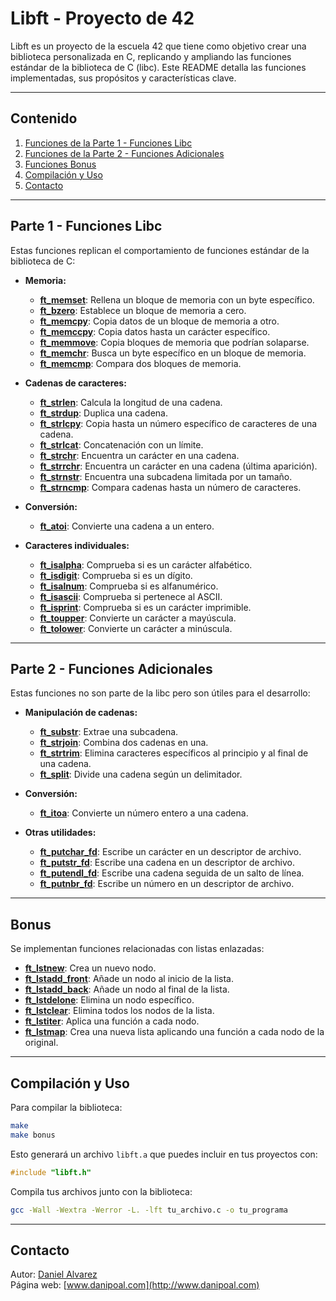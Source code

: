 # Libft - Proyecto de 42

Libft es un proyecto de la escuela 42 que tiene como objetivo crear una biblioteca personalizada en C, replicando y ampliando las funciones estándar de la biblioteca de C (libc). Este README detalla las funciones implementadas, sus propósitos y características clave.

---

## Contenido
1. [Funciones de la Parte 1 - Funciones Libc](#parte-1---funciones-libc)
2. [Funciones de la Parte 2 - Funciones Adicionales](#parte-2---funciones-adicionales)
3. [Funciones Bonus](#bonus)
4. [Compilación y Uso](#compilación-y-uso)
5. [Contacto](#contacto)

---

## Parte 1 - Funciones Libc
Estas funciones replican el comportamiento de funciones estándar de la biblioteca de C:

- **Memoria:**
  - [**ft_memset**](https://github.com/danipoal/Libft/blob/main/src/ft_memset.c): Rellena un bloque de memoria con un byte específico.
  - [**ft_bzero**](https://github.com/danipoal/Libft/blob/main/src/ft_bzero.c): Establece un bloque de memoria a cero.
  - [**ft_memcpy**](https://github.com/danipoal/Libft/blob/main/src/ft_memcpy.c): Copia datos de un bloque de memoria a otro.
  - [**ft_memccpy**](https://github.com/danipoal/Libft/blob/main/src/ft_memccpy.c): Copia datos hasta un carácter específico.
  - [**ft_memmove**](https://github.com/danipoal/Libft/blob/main/src/ft_memmove.c): Copia bloques de memoria que podrían solaparse.
  - [**ft_memchr**](https://github.com/danipoal/Libft/blob/main/src/ft_memchr.c): Busca un byte específico en un bloque de memoria.
  - [**ft_memcmp**](https://github.com/danipoal/Libft/blob/main/src/ft_memcmp.c): Compara dos bloques de memoria.

- **Cadenas de caracteres:**
  - [**ft_strlen**](https://github.com/danipoal/Libft/blob/main/src/ft_strlen.c): Calcula la longitud de una cadena.
  - [**ft_strdup**](https://github.com/danipoal/Libft/blob/main/src/ft_strdup.c): Duplica una cadena.
  - [**ft_strlcpy**](https://github.com/danipoal/Libft/blob/main/src/ft_strlcpy.c): Copia hasta un número específico de caracteres de una cadena.
  - [**ft_strlcat**](https://github.com/danipoal/Libft/blob/main/src/ft_strlcat.c): Concatenación con un límite.
  - [**ft_strchr**](https://github.com/danipoal/Libft/blob/main/src/ft_strchr.c): Encuentra un carácter en una cadena.
  - [**ft_strrchr**](https://github.com/danipoal/Libft/blob/main/src/ft_strrchr.c): Encuentra un carácter en una cadena (última aparición).
  - [**ft_strnstr**](https://github.com/danipoal/Libft/blob/main/src/ft_strnstr.c): Encuentra una subcadena limitada por un tamaño.
  - [**ft_strncmp**](https://github.com/danipoal/Libft/blob/main/src/ft_strncmp.c): Compara cadenas hasta un número de caracteres.

- **Conversión:**
  - [**ft_atoi**](https://github.com/danipoal/Libft/blob/main/src/ft_atoi.c): Convierte una cadena a un entero.

- **Caracteres individuales:**
  - [**ft_isalpha**](https://github.com/danipoal/Libft/blob/main/src/ft_isalpha.c): Comprueba si es un carácter alfabético.
  - [**ft_isdigit**](https://github.com/danipoal/Libft/blob/main/src/ft_isdigit.c): Comprueba si es un dígito.
  - [**ft_isalnum**](https://github.com/danipoal/Libft/blob/main/src/ft_isalnum.c): Comprueba si es alfanumérico.
  - [**ft_isascii**](https://github.com/danipoal/Libft/blob/main/src/ft_isascii.c): Comprueba si pertenece al ASCII.
  - [**ft_isprint**](https://github.com/danipoal/Libft/blob/main/src/ft_isprint.c): Comprueba si es un carácter imprimible.
  - [**ft_toupper**](https://github.com/danipoal/Libft/blob/main/src/ft_toupper.c): Convierte un carácter a mayúscula.
  - [**ft_tolower**](https://github.com/danipoal/Libft/blob/main/src/ft_tolower.c): Convierte un carácter a minúscula.

---

## Parte 2 - Funciones Adicionales
Estas funciones no son parte de la libc pero son útiles para el desarrollo:

- **Manipulación de cadenas:**
  - [**ft_substr**](https://github.com/danipoal/Libft/blob/main/src/ft_substr.c): Extrae una subcadena.
  - [**ft_strjoin**](https://github.com/danipoal/Libft/blob/main/src/ft_strjoin.c): Combina dos cadenas en una.
  - [**ft_strtrim**](https://github.com/danipoal/Libft/blob/main/src/ft_strtrim.c): Elimina caracteres específicos al principio y al final de una cadena.
  - [**ft_split**](https://github.com/danipoal/Libft/blob/main/src/ft_split.c): Divide una cadena según un delimitador.

- **Conversión:**
  - [**ft_itoa**](https://github.com/danipoal/Libft/blob/main/src/ft_itoa.c): Convierte un número entero a una cadena.

- **Otras utilidades:**
  - [**ft_putchar_fd**](https://github.com/danipoal/Libft/blob/main/src/ft_putchar_fd.c): Escribe un carácter en un descriptor de archivo.
  - [**ft_putstr_fd**](https://github.com/danipoal/Libft/blob/main/src/ft_putstr_fd.c): Escribe una cadena en un descriptor de archivo.
  - [**ft_putendl_fd**](https://github.com/danipoal/Libft/blob/main/src/ft_putendl_fd.c): Escribe una cadena seguida de un salto de línea.
  - [**ft_putnbr_fd**](https://github.com/danipoal/Libft/blob/main/src/ft_putnbr_fd.c): Escribe un número en un descriptor de archivo.

---

## Bonus
Se implementan funciones relacionadas con listas enlazadas:

- [**ft_lstnew**](https://github.com/danipoal/Libft/blob/main/src/ft_lstnew_bonus.c): Crea un nuevo nodo.
- [**ft_lstadd_front**](https://github.com/danipoal/Libft/blob/main/src/ft_lstadd_front_bonus.c): Añade un nodo al inicio de la lista.
- [**ft_lstadd_back**](https://github.com/danipoal/Libft/blob/main/src/ft_lstadd_back_bonus.c): Añade un nodo al final de la lista.
- [**ft_lstdelone**](https://github.com/danipoal/Libft/blob/main/src/ft_lstdelone_bonus.c): Elimina un nodo específico.
- [**ft_lstclear**](https://github.com/danipoal/Libft/blob/main/src/ft_lstclear_bonus.c): Elimina todos los nodos de la lista.
- [**ft_lstiter**](https://github.com/danipoal/Libft/blob/main/src/ft_lstiter_bonus.c): Aplica una función a cada nodo.
- [**ft_lstmap**](https://github.com/danipoal/Libft/blob/main/src/ft_lstmap_bonus.c): Crea una nueva lista aplicando una función a cada nodo de la original.

---

## Compilación y Uso
Para compilar la biblioteca:

```bash
make
make bonus
```
Esto generará un archivo `libft.a` que puedes incluir en tus proyectos con:

```c
#include "libft.h"
```

Compila tus archivos junto con la biblioteca:

```bash
gcc -Wall -Wextra -Werror -L. -lft tu_archivo.c -o tu_programa
```

---

## Contacto
Autor: [Daniel Alvarez](mailto:danipoal.2@gmail.com)  
Página web: [www.danipoal.com](http://www.danipoal.com)

